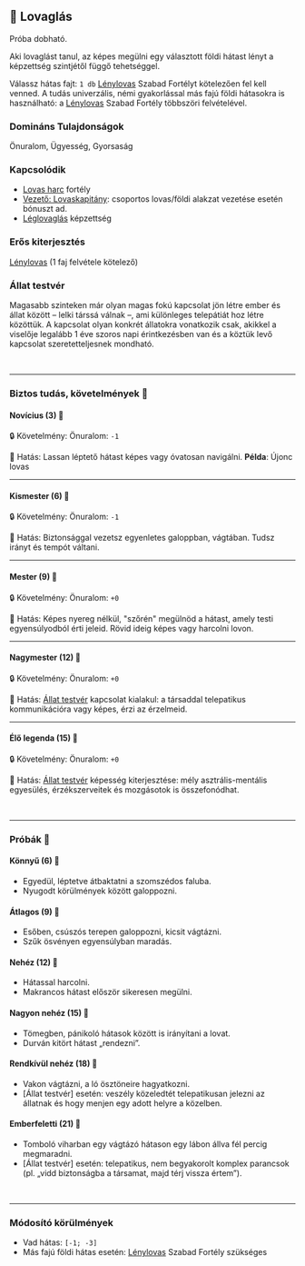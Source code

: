 ## 🔵 Lovaglás

Próba dobható.

Aki lovaglást tanul, az képes megülni egy választott földi hátast lényt a képzettség szintjétől függő tehetséggel.

Válassz hátas fajt: `1 db` [Lénylovas](../fortelyok.szabad/lenylovas.md) Szabad Fortélyt kötelezően fel kell venned. A tudás univerzális, némi gyakorlással más fajú földi hátasokra is használható: a [Lénylovas](../fortelyok.szabad/lenylovas.md) Szabad Fortély többszöri felvételével.

### Domináns Tulajdonságok

Önuralom, Ügyesség, Gyorsaság

### Kapcsolódik

- [Lovas harc](../fortelyok.harci/lovas_harc.md) fortély
- [Vezető: Lovaskapitány](../fortelyok.harci/vezeto_lovaskapitany.md): csoportos lovas/földi alakzat vezetése esetén bónuszt ad.
- [Léglovaglás](leglovaglas.md) képzettség

### Erős kiterjesztés

[Lénylovas](../fortelyok.szabad/lenylovas.md) (1 faj felvétele kötelező)

### Állat testvér

Magasabb szinteken már olyan magas fokú kapcsolat jön létre ember és állat között – lelki társsá válnak –, ami különleges telepátiát hoz létre közöttük. A kapcsolat olyan konkrét állatokra vonatkozik csak, akikkel a viselője legalább 1 éve szoros napi érintkezésben van és a köztük levő kapcsolat szeretetteljesnek mondható.

<br />

---
### Biztos tudás, követelmények 📖

#### Novícius (3) 📖

🔒 Követelmény: Önuralom: `-1`

🌟 Hatás: Lassan léptető hátast képes vagy óvatosan navigálni. **Példa**: Újonc lovas

---
#### Kismester (6) 📖

🔒 Követelmény: Önuralom: `-1`

🌟 Hatás: Biztonsággal vezetsz egyenletes galoppban, vágtában. Tudsz irányt és tempót váltani.

---
#### Mester (9) 📖

🔒 Követelmény: Önuralom: `+0`

🌟 Hatás: Képes nyereg nélkül, "szőrén" megülnöd a hátast, amely testi egyensúlyodból érti jeleid. Rövid ideig képes vagy harcolni lovon.

---
#### Nagymester (12) 📖

🔒 Követelmény: Önuralom: `+0`

🌟 Hatás: [Állat testvér](#%A1llat-testv%C3%A9r) kapcsolat kialakul: a társaddal telepatikus kommunikációra vagy képes, érzi az érzelmeid.

---
#### Élő legenda (15) 📖

🔒 Követelmény: Önuralom: `+0`

🌟 Hatás: [Állat testvér](#%A1llat-testv%C3%A9r) képesség kiterjesztése: mély asztrális-mentális egyesülés, érzékszerveitek és mozgásotok is összefonódhat.

<br />

---
### Próbák 🎲

#### Könnyű (6) 🎲 

- Egyedül, léptetve átbaktatni a szomszédos faluba.
- Nyugodt körülmények között galoppozni.

#### Átlagos (9) 🎲 

- Esőben, csúszós terepen galoppozni, kicsit vágtázni.
- Szűk ösvényen egyensúlyban maradás.

#### Nehéz (12) 🎲 

- Hátassal harcolni.
- Makrancos hátast először sikeresen megülni.

#### Nagyon nehéz (15) 🎲 

- Tömegben, pánikoló hátasok között is irányítani a lovat.
- Durván kitört hátast „rendezni”.

#### Rendkívül nehéz (18) 🎲 

- Vakon vágtázni, a ló ösztöneire hagyatkozni.
- [Állat testvér] esetén: veszély közeledtét telepatikusan jelezni az állatnak és hogy menjen egy adott helyre a közelben.

#### Emberfeletti (21) 🎲 

- Tomboló viharban egy vágtázó hátason egy lábon állva fél percig megmaradni.
- [Állat testvér] esetén: telepatikus, nem begyakorolt komplex parancsok (pl. „vidd biztonságba a társamat, majd térj vissza értem”).

<br />

---
### Módosító körülmények

- Vad hátas: `[-1; -3]`
- Más fajú földi hátas esetén: [Lénylovas](../fortelyok.szabad/lenylovas.md) Szabad Fortély szükséges
